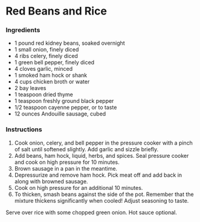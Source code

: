 # Red Beans and Rice

### Ingredients

- 1 pound red kidney beans, soaked overnight
- 1 small onion, finely diced
- 4 ribs celery, finely diced
- 1 green bell pepper, finely diced
- 4 cloves garlic, minced
- 1 smoked ham hock or shank
- 4 cups chicken broth or water
- 2 bay leaves
- 1 teaspoon dried thyme
- 1 teaspoon freshly ground black pepper
- 1/2 teaspoon cayenne pepper, or to taste
- 12 ounces Andouille sausage, cubed

### Instructions

1. Cook onion, celery, and bell pepper in the pressure cooker with a pinch of salt until softened slightly. Add garlic and sizzle briefly.
2. Add beans, ham hock, liquid, herbs, and spices. Seal pressure cooker and cook on high pressure for 10 minutes.
3. Brown sausage in a pan in the meantime.
4. Depressurize and remove ham hock. Pick meat off and add back in along with browned sausage.
5. Cook on high pressure for an additional 10 minutes.
6. To thicken, smash beans against the side of the pot. Remember that the mixture thickens significantly when cooled! Adjust seasoning to taste.

Serve over rice with some chopped green onion. Hot sauce optional.
